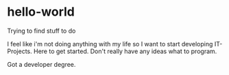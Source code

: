 # hello-world
Trying to find stuff to do

I feel like i'm not doing anything with my life so I want to start developing IT-Projects.
Here to get started. Don't really have any ideas what to program. 

Got a developer degree. 
